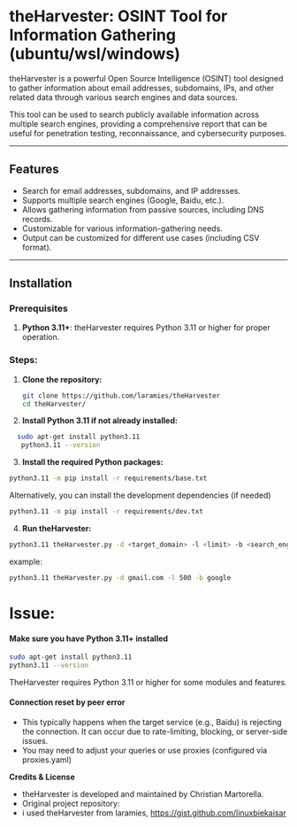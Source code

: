 # theHarvester: OSINT Tool for Information Gathering (ubuntu/wsl/windows)

theHarvester is a powerful Open Source Intelligence (OSINT) tool designed to gather information about email addresses, subdomains, IPs, and other related data through various search engines and data sources.

This tool can be used to search publicly available information across multiple search engines, providing a comprehensive report that can be useful for penetration testing, reconnaissance, and cybersecurity purposes.

---

## Features

- Search for email addresses, subdomains, and IP addresses.
- Supports multiple search engines (Google, Baidu, etc.).
- Allows gathering information from passive sources, including DNS records.
- Customizable for various information-gathering needs.
- Output can be customized for different use cases (including CSV format).

---

## Installation

### Prerequisites

1. **Python 3.11+**: theHarvester requires Python 3.11 or higher for proper operation.

### Steps:

1. **Clone the repository:**

   ```bash
   git clone https://github.com/laramies/theHarvester
   cd theHarvester/
   ```
2. **Install Python 3.11 if not already installed:**
 ```bash
   sudo apt-get install python3.11
    python3.11 --version
   ```
3. **Install the required Python packages:**
```bash
python3.11 -m pip install -r requirements/base.txt
```
Alternatively, you can install the development dependencies (if needed)
```bash
python3.11 -m pip install -r requirements/dev.txt
```
4. **Run theHarvester:**
```bash
python3.11 theHarvester.py -d <target_domain> -l <limit> -b <search_engine>
```
example:
```bash
python3.11 theHarvester.py -d gmail.com -l 500 -b google
```

# Issue:
 #### Make sure you have Python 3.11+ installed
 ```bash
 sudo apt-get install python3.11
python3.11 --version
```
TheHarvester requires Python 3.11 or higher for some modules and features.

#### Connection reset by peer error
* This typically happens when the target service (e.g., Baidu) is rejecting the connection. It can occur due to rate-limiting, blocking, or server-side issues.
* You may need to adjust your queries or use proxies (configured via proxies.yaml)

**Credits & License**
* theHarvester is developed and maintained by Christian Martorella.
* Original project repository: 
* i used theHarvester from laramies, https://gist.github.com/linuxbiekaisar
